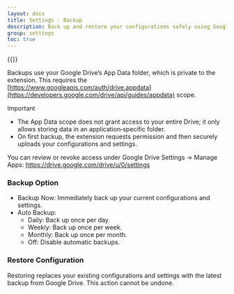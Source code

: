 ```yaml
---
layout: docs
title: Settings · Backup
description: Back up and restore your configurations safely using Google Drive (App Data folder)
group: settings
toc: true
---
```


{{<img settings-backup.png>}}

Backups use your Google Drive’s App Data folder, which is private to the extension. This requires the [https://www.googleapis.com/auth/drive.appdata](https://developers.google.com/drive/api/guides/appdata) scope.

Important
- The App Data scope does not grant access to your entire Drive; it only allows storing data in an application‑specific folder.
- On first backup, the extension requests permission and then securely uploads your configurations and settings.

You can review or revoke access under Google Drive Settings → Manage Apps: https://drive.google.com/drive/u/0/settings

### Backup Option
- Backup Now: Immediately back up your current configurations and settings.
- Auto Backup:
  - Daily: Back up once per day.
  - Weekly: Back up once per week.
  - Monthly: Back up once per month.
  - Off: Disable automatic backups.

### Restore Configuration
Restoring replaces your existing configurations and settings with the latest backup from Google Drive. This action cannot be undone.